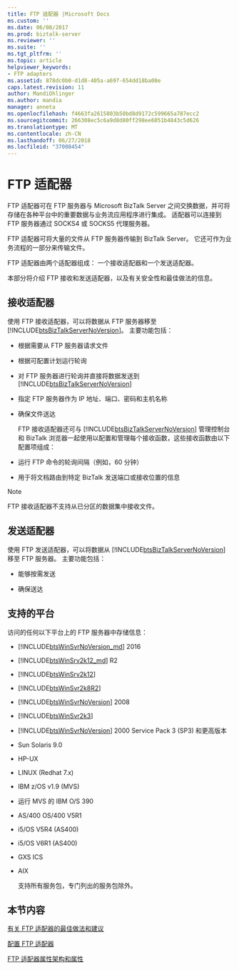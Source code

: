 ```yaml
---
title: FTP 适配器 |Microsoft Docs
ms.custom: ''
ms.date: 06/08/2017
ms.prod: biztalk-server
ms.reviewer: ''
ms.suite: ''
ms.tgt_pltfrm: ''
ms.topic: article
helpviewer_keywords:
- FTP adapters
ms.assetid: 878dc0b0-d1d8-405a-a697-654dd18ba08e
caps.latest.revision: 11
author: MandiOhlinger
ms.author: mandia
manager: anneta
ms.openlocfilehash: f4663fa2615803b50bd8d9172c599665a787ecc2
ms.sourcegitcommit: 266308ec5c6a9d8d80ff298ee6051b4843c5d626
ms.translationtype: MT
ms.contentlocale: zh-CN
ms.lasthandoff: 06/27/2018
ms.locfileid: "37008454"
---
```

# <a name="ftp-adapter"></a>FTP 适配器
FTP 适配器可在 FTP 服务器与 Microsoft BizTalk Server 之间交换数据，并可将存储在各种平台中的重要数据与业务流应用程序进行集成。 适配器可以连接到 FTP 服务器通过 SOCKS4 或 SOCKS5 代理服务器。  
  
 FTP 适配器可将大量的文件从 FTP 服务器传输到 BizTalk Server。 它还可作为业务流程的一部分来传输文件。  
  
 FTP 适配器由两个适配器组成： 一个接收适配器和一个发送适配器。  

本部分将介绍 FTP 接收和发送适配器，以及有关安全性和最佳做法的信息。  
  
 ## <a name="receive-adapter"></a>接收适配器  
  
 使用 FTP 接收适配器，可以将数据从 FTP 服务器移至 [!INCLUDE[btsBizTalkServerNoVersion](../includes/btsbiztalkservernoversion-md.md)]。 主要功能包括：  
  
- 根据需要从 FTP 服务器请求文件  
  
- 根据可配置计划运行轮询  
  
- 对 FTP 服务器进行轮询并直接将数据发送到 [!INCLUDE[btsBizTalkServerNoVersion](../includes/btsbiztalkservernoversion-md.md)]  
  
- 指定 FTP 服务器作为 IP 地址、端口、密码和主机名称  
  
- 确保文件送达  
  
   FTP 接收适配器还可与 [!INCLUDE[btsBizTalkServerNoVersion](../includes/btsbiztalkservernoversion-md.md)] 管理控制台和 BizTalk 浏览器一起使用以配置和管理每个接收函数，这些接收函数由以下配置项组成：  
  
- 运行 FTP 命令的轮询间隔（例如，60 分钟）  
  
- 用于将文档路由到特定 BizTalk 发送端口或接收位置的信息  
  
> [!NOTE]
>  FTP 接收适配器不支持从已分区的数据集中接收文件。  
  
## <a name="send-adapter"></a>发送适配器  
  
 使用 FTP 发送适配器，可以将数据从 [!INCLUDE[btsBizTalkServerNoVersion](../includes/btsbiztalkservernoversion-md.md)] 移至 FTP 服务器。 主要功能包括：  
  
-   能够按需发送  
  
-   确保送达  
  
## <a name="supported-platforms"></a>支持的平台  
访问的任何以下平台上的 FTP 服务器中存储信息：  

- [!INCLUDE[btsWinSvrNoVersion_md](../includes/btswinsvrnoversion-md.md)] 2016

- [!INCLUDE[btsWinSrv2k12_md](../includes/btswinsrv2k12-md.md)] R2
  
- [!INCLUDE[btsWinSrv2k12](../includes/btswinsrv2k12-md.md)]  
  
- [!INCLUDE[btsWinSvr2k8R2](../includes/btswinsvr2k8r2-md.md)]  
  
- [!INCLUDE[btsWinSvrNoVersion](../includes/btswinsvrnoversion-md.md)] 2008  
  
- [!INCLUDE[btsWinSvr2k3](../includes/btswinsvr2k3-md.md)]  
  
- [!INCLUDE[btsWinSvrNoVersion](../includes/btswinsvrnoversion-md.md)] 2000 Service Pack 3 (SP3) 和更高版本  
  
- Sun Solaris 9.0  
  
- HP-UX  
  
- LINUX (Redhat 7.x)  
  
- IBM z/OS v1.9 (MVS)  
  
- 运行 MVS 的 IBM O/S 390  
  
- AS/400 OS/400 V5R1  
  
- i5/OS V5R4 (AS400)  
  
- i5/OS V6R1 (AS400)  
  
- GXS ICS  
  
- AIX  
  
  支持所有服务包，专门列出的服务包除外。  
  
## <a name="in-this-section"></a>本节内容  
  
[有关 FTP 适配器的最佳做法和建议](../core/best-practices-and-recommendations-for-the-ftp-adapter.md)  

[配置 FTP 适配器](../core/configuring-the-ftp-adapter.md)  

[FTP 适配器属性架构和属性](../core/ftp-adapter-property-schema-and-properties.md)